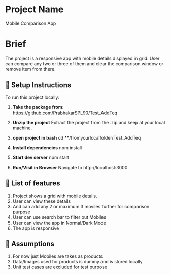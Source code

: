 # Project Name

Mobile Comparison App

# Brief 

The project is a responsive app with mobile details displayed in grid. User can compare any two or three of them and clear the comparison window or remove item from there.

## 🔧 Setup Instructions

To run this project locally:

1. **Take the package from:**
   https://github.com/PrabhakarSPL90/Test_AddTeq
   
2. **Unzip the project**
   Extract the project from the .zip and keep at your local machine.

3. **open project in bash**
   cd **/fromyourlocalfolder/Test_AddTeq

4. **Install dependencies**
   npm install 

5. **Start dev server**
   npm start

6. **Run/Visit in Browser**
   Navigate to http://localhost:3000

## 🔧 List of features

1. Project shows a grid with mobile details.
2. User can view these details
3. And can add any 2 or maximum 3 moviles further for comparison purpose
4. User can use search bar to filter out Mobiles
5. User can view the app in Normal/Dark Mode
6. The app is responsive

 ## 🔧 Assumptions

 1. For now just Mobiles are takes as products
 2. Data/Images used for products is dummy and is stored locally
 3. Unit test cases are excluded for test purpose

